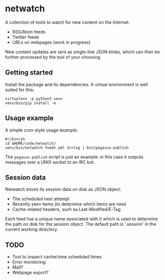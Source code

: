 # netwatch

A collection of tools to watch for new content on the Internet.

* RSS/Atom feeds
* Twitter feeds
* URLs on webpages (work in progress)

New content updates are sent as single-line JSON blobs, which can then be
further processed by the tool of your choosing.


## Getting started

Install the package and its dependencies. A virtual environment is well suited
for this:

    virtualenv -p python3 venv
    venv/bin/pip install -e .


## Usage example

A simple cron-style usage example:

    #!/bin/sh
    cd $HOME/code/netwatch/
    venv/bin/netwatch feeds.yml 2>>log | bin/pegasus-publish

The `pegasus-publish` script is just an example: in this case it outputs
messages over a UNIX socket to an IRC bot.


## Session data

Netwatch stores its session data on disk as JSON object:

* The scheduled next attempt
* Recently seen items (to determine which items are new)
* Cache-related headers, such as Last-Modified/E-Tag

Each feed has a unique name associated with it which is used to determine the
path on disk for the session object. The default path is '.session' in the
current working directory.


## TODO

- Tool to inspect cache/view scheduled times
- Error monitoring
- Mail?
- Webpage export?
